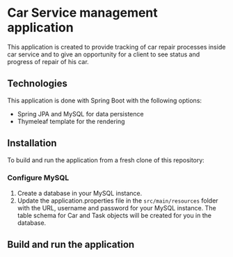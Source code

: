 # Car Service management application

This application is created to provide tracking of car repair processes inside car service and to give an opportunity for a client to see status and progress of repair of his car.

## Technologies

This application is done with Spring Boot with the following options:
+ Spring JPA and MySQL for data persistence
+ Thymeleaf template for the rendering

## Installation

To build and run the application from a fresh clone of this repository:

### Configure MySQL

1. Create a database in your MySQL instance.
2. Update the application.properties file in the `src/main/resources` folder with the URL, username and password for your MySQL instance. The table schema for Car and Task objects will be created for you in the database.


## Build and run the application
